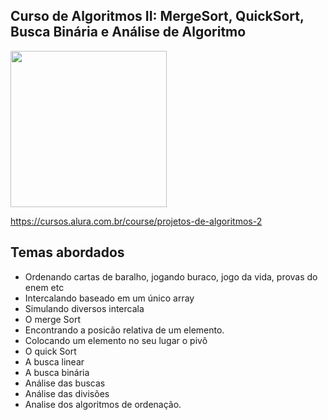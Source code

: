Curso de Algoritmos II: MergeSort, QuickSort, Busca Binária e Análise de Algoritmo
---------
<img src="https://www.alura.com.br/assets/api/cursos/projetos-de-algoritmos-2.svg" data-canonical-src="https://www.alura.com.br/assets/api/cursos/projetos-de-algoritmos-2.svg" width="250" height="250" />

https://cursos.alura.com.br/course/projetos-de-algoritmos-2

## Temas abordados
* Ordenando cartas de baralho, jogando buraco, jogo da vida, provas do enem etc
* Intercalando baseado em um único array
* Simulando diversos intercala
* O merge Sort
* Encontrando a posicão relativa de um elemento.
* Colocando um elemento no seu lugar o pivô
* O quick Sort
* A busca linear
* A busca binária
* Análise das buscas
* Análise das divisões
* Analise dos algoritmos de ordenação.
